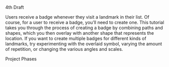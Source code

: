 4th Draft

Users receive a badge whenever they visit a landmark in their list. Of course, for a user to receive a badge, you’ll need to create one. 
This tutorial takes you through the process of creating a badge by combining paths and shapes, which you then overlay with another shape that represents the location.
If you want to create multiple badges for different kinds of landmarks, try experimenting with the overlaid symbol, varying the amount of repetition, or changing the various angles and scales.

Project Phases
